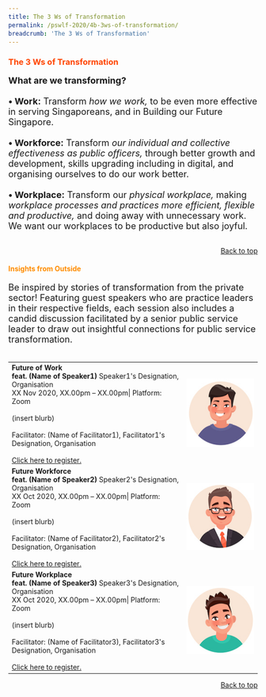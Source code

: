```yaml
---
title: The 3 Ws of Transformation
permalink: /pswlf-2020/4b-3ws-of-transformation/
breadcrumb: 'The 3 Ws of Transformation'
---
```

### <font color="orangered"><b>The 3 Ws of Transformation</b></font>
<font size="4"><b>What are we transforming?</b><br>
<br><b>• Work:</b>
Transform <i>how we work,</i> to be even more effective in serving Singaporeans, and in Building our Future Singapore.
<br>
<br><b>• Workforce:</b>
Transform <i>our individual and collective effectiveness as public officers,</i> through better growth and development, skills upgrading including in digital, and organising ourselves to do our work better.
<br>
<br><b>• Workplace:</b>
Transform our <i>physical workplace,</i> making <i>workplace processes and practices more efficient, flexible and productive,</i> and doing away with unnecessary work. We want our workplaces to be productive but also joyful.<br></font>
<br>
<div style="text-align: right"><a href="#top">Back to top</a></div>

#### <font color="darkorange"><b>Insights from Outside</b></font>
<font size="4">Be inspired by stories of transformation from the private sector! Featuring guest speakers who are practice leaders in their respective fields, each session also includes a candid discussion facilitated by a senior public service leader to draw out insightful connections for public service transformation.<br><br></font>
<table>
       <col width="70%"> 
            <col width="30%">
<tr>
    <td>
      <b>Future of Work</b>
      <br><b>feat. (Name of Speaker1)</b>     Speaker1's Designation, Organisation
      <br>XX Nov 2020, XX.00pm – XX.00pm| Platform: Zoom
      <br>       
      <br>(insert blurb)
      <br>
      <br>Facilitator: (Name of Facilitator1), Facilitator1's Designation, Organisation
      <br>
      <br>
      <a href="http://www.registrationlink">Click here to register.</a> 
    </td>    
<td>
     <img src="/images/3Ws_Speaker1.jpg">
    </td>
</tr>
<tr>
    <td>
      <b>Future Workforce</b>
      <br><b>feat. (Name of Speaker2)</b>     Speaker2's Designation, Organisation
      <br>XX Oct 2020, XX.00pm – XX.00pm| Platform: Zoom
      <br>       
      <br>(insert blurb)
      <br>      
      <br>Facilitator: (Name of Facilitator2), Facilitator2's Designation, Organisation
      <br>
      <br>
      <a href="http://www.registrationlink">Click here to register.</a>   
    </td>
    <td>
     <img src="/images/3Ws_Speaker2.jpg">
    </td>
</tr>
<tr>
    <td>
      <b>Future Workplace </b>
      <br><b>feat. (Name of Speaker3)</b>   Speaker3's Designation, Organisation
      <br>XX Oct 2020, XX.00pm – XX.00pm| Platform: Zoom
      <br>       
      <br>(insert blurb)
      <br>      
      <br>Facilitator: (Name of Facilitator3), Facilitator3's Designation, Organisation
      <br>
      <br>
      <a href="http://www.registrationlink">Click here to register.</a>   
    </td>
    <td>
     <img src="/images/3Ws_Speaker3.jpg">
    </td>
</tr>
	</table>
<div style="text-align: right"><a href="#top">Back to top</a></div>
